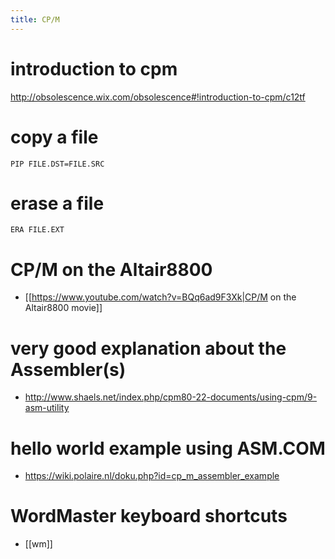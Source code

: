 ```yaml
---
title: CP/M
---
```


# introduction to cpm
http://obsolescence.wix.com/obsolescence#!introduction-to-cpm/c12tf

# copy a file
```
PIP FILE.DST=FILE.SRC
```

# erase a file
```
ERA FILE.EXT
```

# CP/M on the Altair8800
* [[https://www.youtube.com/watch?v=BQq6ad9F3Xk|CP/M on the Altair8800 movie]]

# very good explanation about the Assembler(s)
* http://www.shaels.net/index.php/cpm80-22-documents/using-cpm/9-asm-utility

# hello world example using ASM.COM
* https://wiki.polaire.nl/doku.php?id=cp_m_assembler_example

# WordMaster keyboard shortcuts
* [[wm]]

